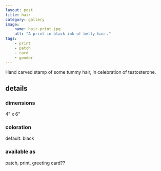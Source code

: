 ```yaml
---
layout: post
title: hair
category: gallery
image: 
    name: hair-print.jpg
    alt: "A print in black ink of belly hair."
tags:
    - print
    - patch
    - card
    - gender
---
```


Hand carved stamp of some tummy hair, in celebration of testosterone.

## details

### dimensions

4" x 6"

### coloration

default: black

### available as

patch, print, greeting card??

